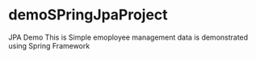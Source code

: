 # demoSPringJpaProject
JPA Demo 
This is Simple emoployee management  data  is demonstrated  using Spring Framework   


